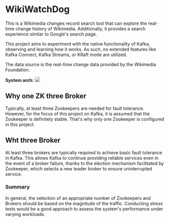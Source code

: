# WikiWatchDog

This is a Wikimedia changes record search tool that can explore the real-time change history of Wikimedia. Additionally, it provides a search experience similar to Google's search page.

This project aims to experiment with the native functionality of Kafka, observing and learning how it works. As such, no extended features like Kafka Connect, Kafka Streams, or KRaft mode are utilized.

The data source is the real-time change data provided by the Wikimedia Foundation.


**System arch:**
![](https://i.imgur.com/L9I1YMU.png)

## Why one ZK three Broker
Typically, at least three Zookeepers are needed for fault tolerance. However, for the focus of this project on Kafka, it is assumed that the Zookeeper is definitely stable. That's why only one Zookeeper is configured in this project.

## Wht three Broker
At least three brokers are typically required to achieve basic fault tolerance in Kafka.
This allows Kafka to continue providing reliable services even in the event of a broker failure, thanks to the election mechanism facilitated by Zookeeper, which selects a new leader broker to ensure uninterrupted service.


### Summary
In general, the selection of an appropriate number of Zookeepers and Brokers should be based on the magnitude of the traffic. Conducting stress tests would be a good approach to assess the system's performance under varying workloads.